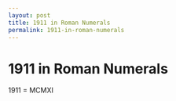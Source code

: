 ```yaml
---
layout: post
title: 1911 in Roman Numerals
permalink: 1911-in-roman-numerals
---
```


# 1911 in Roman Numerals

1911 = MCMXI
